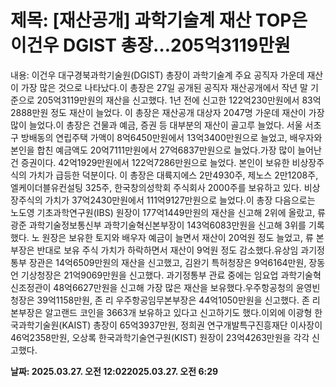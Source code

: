 # **제목: [재산공개] 과학기술계 재산 TOP은 이건우 DGIST 총장…205억3119만원**

  내용: 이건우 대구경북과학기술원(DGIST) 총장이 과학기술계 주요 공직자 가운데 재산이 가장 많은 것으로 나타났다.이 총장은 27일 공개된 공직자 재산공개에서 작년 말 기준으로 205억3119만원의 재산을 신고했다. 1년 전에 신고한 122억230만원에서 83억2888만원 정도 재산이 늘었다. 이 총장은 재산공개 대상자 2047명 가운데 재산이 가장 많이 늘었다.이 총장은 건물과 예금, 증권 등 대부분의 재산이 골고루 늘었다. 서울 서초구 방배동의 연립주택 가액이 8억6450만원에서 13억3400만원으로 늘었고, 배우자와 본인을 합친 예금액도 20억7111만원에서 27억6837만원으로 늘었다.가장 많이 늘어난 건 증권이다. 42억1929만원에서 122억7286만원으로 늘었다. 본인이 보유한 비상장주식의 가치가 급등한 덕분이다. 이 총장은 대륙지에스 2만4930주, 제노스 2만1208주, 엘케이더블유컨설팅 325주, 한국창의성학회 주식회사 2000주를 보유하고 있다. 비상장주식의 가치가 37억2430만원에서 111억9127만원으로 늘었다.이 총장 다음으로는 노도영 기초과학연구원(IBS) 원장이 177억1449만원의 재산을 신고해 2위에 올랐고, 류광준 과학기술정보통신부 과학기술혁신본부장이 143억6083만원을 신고해 3위를 기록했다. 노 원장은 보유한 토지와 배우자 예금이 늘면서 재산이 20억원 정도 늘었고, 류 본부장은 반대로 보유 주식 가치가 하락하면서 재산이 9억원 정도 감소했다.유상임 과기정통부 장관은 14억6509만원의 재산을 신고했고, 김완기 특허청장은 9억6164만원, 장동언 기상청장은 21억9069만원을 신고했다. 과기정통부 관료 중에는 임요업 과학기술혁신조정관이 48억6627만원을 신고해 가장 많은 재산을 보유했다.우주항공청의 윤영빈 청장은 39억1158만원, 존 리 우주항공임무본부장은 44억1050만원을 신고했다. 존 리 본부장은 알고랜드 코인을 3663개 보유하고 있다고 신고하기도 했다.이외에 이광형 한국과학기술원(KAIST) 총장이 65억3937만원, 정희권 연구개발특구진흥재단 이사장이 46억2358만원, 오상록 한국과학기술연구원(KIST) 원장이 23억4263만원을 각각 신고했다.

  **날짜: 2025.03.27. 오전 12:022025.03.27. 오전 6:29**